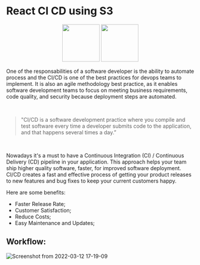 # React CI CD using S3

<div align="center" >
  <img url src="https://user-images.githubusercontent.com/63565773/158033766-5a8f9308-bd91-4c16-836c-2096e3818046.png" width="100px" />    
  <img url src="https://user-images.githubusercontent.com/63565773/158033842-3a7766f1-c98e-40c1-a9d3-790e8095ac61.svg" width="100px"/>
</div>


One of the responsabilities of a software developer is the ability to automate process and the CI/CD is one of the best practices for devops teams to implement. It is also an agile methodology best practice, as it enables software development teams to focus on meeting business requirements, code quality, and security because deployment steps are automated.  

<br />

  > "CI/CD is a software development practice where you compile and test software every time a developer submits code to the application, and that happens several times a day.”
  
<br />
 
Nowadays it's a must to have a Continuous Integration (CI) / Continuous Delivery (CD) pipeline in your application. This approach helps your team ship higher quality software, faster, for improved software deployment. CI/CD creates a fast and effective process of getting your product releases to new features and bug fixes to keep your current customers happy.

Here are some benefits:
- Faster Release Rate;
- Customer Satisfaction;
- Reduce Costs;
- Easy Maintenance and Updates;

## Workflow: 
![Screenshot from 2022-03-12 17-19-09](https://user-images.githubusercontent.com/63565773/158033657-931728f8-fa4d-4d90-8eac-1f1f7841558e.png)
